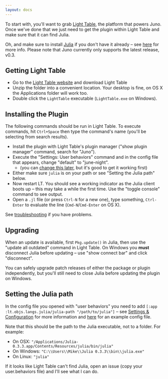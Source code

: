 ```yaml
---
layout: docs
---
```


To start with, you'll want to grab [Light Table](http://www.lighttable.com), the platform that powers Juno. Once we've done that we just need to get the plugin within Light Table and make sure that it can find Julia.

Oh, and make sure to install [Julia](http://julialang.org) if you don't have it already – see [here](http://julialang.org/downloads/) for more info. Please note that Juno currently only supports the latest release, v0.3.

## Getting Light Table

* Go to the [Light Table website](http://www.lighttable.com/) and download Light Table
* Unzip the folder into a convenient location. Your desktop is fine, on OS X the Applications folder will work too.
* Double click the `LightTable` executable (`LightTable.exe` on Windows).

## Installing the Plugin

The following commands should be run in Light Table. To execute commands, hit `Ctrl+Space` then type the command's name (you'll be selecting from search results).

* Install the plugin with Light Table's plugin manager ("show plugin manager" command, search for "Juno").
* Execute the "Settings: User behaviors" command and in the config file that appears, change "default" to "june-night".
  * (you can [change this later](settings.html), but it's good to get it working first)
* Either make sure `julia` is on your path or see "Setting the Julia path" below.
* Now restart LT. You should see a working indicator as the Julia client boots up – this may take a while the first time. Use the "toggle console" command to see output.
* Open a `.jl` file (or press `Ctrl-N` for a new one), type something, `Ctrl-Enter` to evaluate the line (`Cmd-N`/`Cmd-Enter` on OS X).

See [troubleshooting](troubleshooting.html) if you have problems.

## Upgrading

When an update is available, first `Pkg.update()` in Julia, then use the "update all outdated" command in Light Table. On Windows you **must** disconnect Julia before updating – use "show connect bar" and click "disconnect".

You can safely upgrade patch releases of either the package or plugin independently, but you'll still need to close Julia before updating the plugin on Windows.

## Setting the Julia path

In the config file you opened with "user behaviors" you need to add `[:app :lt.objs.langs.julia/julia-path "/path/to/julia"]` – see [Settings & Configuration](settings.html) for more information and [here](https://gist.github.com/one-more-minute/9882389) for an example config file.

Note that this should be the path to the Julia executable, not to a folder. For example:

* On OSX: `"/Applications/Julia-0.3.3.app/Contents/Resources/julia/bin/julia"`
* On Windows: `"C:\\Users\\Mike\\Julia 0.3.3\\bin\\julia.exe"`
* On Linux: `"julia"`

If it looks like Light Table can't find Julia, open an issue (copy your user.behaviors file) and I'll see what I can do.
